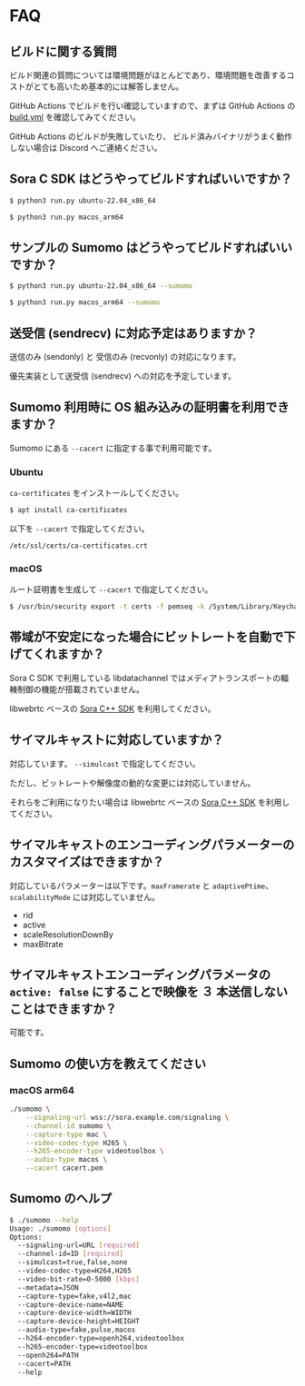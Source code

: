 # FAQ

## ビルドに関する質問

ビルド関連の質問については環境問題がほとんどであり、環境問題を改善するコストがとても高いため基本的には解答しません。

GitHub Actions でビルドを行い確認していますので、まずは GitHub Actions の [build.yml](https://github.com/shiguredo/sora-c-sdk/blob/develop/.github/workflows/build.yml) を確認してみてください。

GitHub Actions のビルドが失敗していたり、
ビルド済みバイナリがうまく動作しない場合は Discord へご連絡ください。

## Sora C SDK はどうやってビルドすればいいですか？

```bash
$ python3 run.py ubuntu-22.04_x86_64
```

```bash
$ python3 run.py macos_arm64
```

## サンプルの Sumomo はどうやってビルドすればいいですか？

```bash
$ python3 run.py ubuntu-22.04_x86_64 --sumomo
```

```bash
$ python3 run.py macos_arm64 --sumomo
```

## 送受信 (sendrecv) に対応予定はありますか？

送信のみ (sendonly) と 受信のみ (recvonly) の対応になります。

優先実装として送受信 (sendrecv) への対応を予定しています。

## Sumomo 利用時に OS 組み込みの証明書を利用できますか？

Sumomo にある `--cacert` に指定する事で利用可能です。

### Ubuntu

`ca-certificates` をインストールしてください。

```bash
$ apt install ca-certificates
```

以下を `--cacert` で指定してください。

`/etc/ssl/certs/ca-certificates.crt`

### macOS

ルート証明書を生成して `--cacert` で指定してください。

```bash
$ /usr/bin/security export -t certs -f pemseq -k /System/Library/Keychains/SystemRootCertificates.keychain > cacert.pem
```

## 帯域が不安定になった場合にビットレートを自動で下げてくれますか？

Sora C SDK で利用している libdatachannel ではメディアトランスポートの輻輳制御の機能が搭載されていません。

libwebrtc ベースの [Sora C++ SDK](https://github.com/shiguredo/sora-cpp-sdk) を利用してください。

## サイマルキャストに対応していますか？

対応しています。 `--simulcast` で指定してください。

ただし、ビットレートや解像度の動的な変更には対応していません。

それらをご利用になりたい場合は libwebrtc ベースの [Sora C++ SDK](https://github.com/shiguredo/sora-cpp-sdk) を利用してください。

## サイマルキャストのエンコーディングパラメーターのカスタマイズはできますか？

対応しているパラメーターは以下です。`maxFramerate` と `adaptivePtime`、 `scalabilityMode` には対応していません。

- rid
- active
- scaleResolutionDownBy
- maxBitrate

## サイマルキャストエンコーディングパラメータの `active: false` にすることで映像を ３ 本送信しないことはできますか？

可能です。

## Sumomo の使い方を教えてください

### macOS arm64

```bash
./sumomo \
    --signaling-url wss://sora.example.com/signaling \
    --channel-id sumomo \
    --capture-type mac \
    --video-codec-type H265 \
    --h265-encoder-type videotoolbox \
    --audio-type macos \
    --cacert cacert.pem
```

## Sumomo のヘルプ

```bash
$ ./sumomo --help
Usage: ./sumomo [options]
Options:
  --signaling-url=URL [required]
  --channel-id=ID [required]
  --simulcast=true,false,none
  --video-codec-type=H264,H265
  --video-bit-rate=0-5000 [kbps]
  --metadata=JSON
  --capture-type=fake,v4l2,mac
  --capture-device-name=NAME
  --capture-device-width=WIDTH
  --capture-device-height=HEIGHT
  --audio-type=fake,pulse,macos
  --h264-encoder-type=openh264,videotoolbox
  --h265-encoder-type=videotoolbox
  --openh264=PATH
  --cacert=PATH
  --help
```
